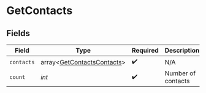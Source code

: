 # GetContacts


## Fields

| Field                                                                    | Type                                                                     | Required                                                                 | Description                                                              | Example                                                                  |
| ------------------------------------------------------------------------ | ------------------------------------------------------------------------ | ------------------------------------------------------------------------ | ------------------------------------------------------------------------ | ------------------------------------------------------------------------ |
| `contacts`                                                               | array<[GetContactsContacts](../../models/shared/GetContactsContacts.md)> | :heavy_check_mark:                                                       | N/A                                                                      |                                                                          |
| `count`                                                                  | *int*                                                                    | :heavy_check_mark:                                                       | Number of contacts                                                       | 17655                                                                    |